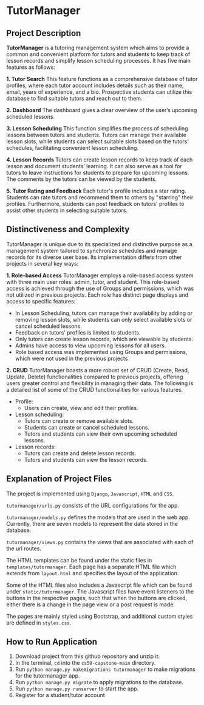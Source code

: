 # TutorManager

## Project Description
**TutorManager** is a tutoring management system which aims to provide a common and convenient platform for tutors and students to keep track of lesson records and simplify lesson scheduling processes. It has five main features as follows:

**1. Tutor Search**
This feature functions as a comprehensive database of tutor profiles, where each tutor account includes details such as their name, email, years of experience, and a bio. Prospective students can utilize this database to find suitable tutors and reach out to them.

**2.	Dashboard**
The dashboard gives a clear overview of the user’s upcoming scheduled lessons.

**3.	Lesson Scheduling**
This function simplifies the process of scheduling lessons between tutors and students. Tutors can manage their available lesson slots, while students can select suitable slots based on the tutors' schedules, facilitating convenient lesson scheduling.

**4.	Lesson Records**
Tutors can create lesson records to keep track of each lesson and document students’ learning. It can also serve as a tool for tutors to leave instructions for students to prepare for upcoming lessons. The comments by the tutors can be viewed by the students.

**5.	Tutor Rating and Feedback**
Each tutor's profile includes a star rating. Students can rate tutors and recommend them to others by "starring" their profiles. Furthermore, students can post feedback on tutors' profiles to assist other students in selecting suitable tutors.


## Distinctiveness and Complexity
TutorManager is unique due to its specialized and distinctive purpose as a management system tailored to synchronize schedules and manage records for its diverse user base. Its implementation differs from other projects in several key ways:

**1. Role-based Access**
TutorManager employs a role-based access system with three main user roles: admin, tutor, and student. This role-based access is achieved through the use of Groups and permissions, which was not utilized in previous projects. Each role has distinct page displays and access to specific features:

- In Lesson Scheduling, tutors can manage their availability by adding or removing lesson slots, while students can only select available slots or cancel scheduled lessons.
- Feedback on tutors' profiles is limited to students.
- Only tutors can create lesson records, which are viewable by students.
- Admins have access to view upcoming lessons for all users.
- Role based access was implemented using Groups and permissions, which were not used in the previous projects

**2. CRUD**
TutorManager boasts a more robust set of CRUD (Create, Read, Update, Delete) functionalities compared to previous projects, offering users greater control and flexibility in managing their data. The following is a detailed list of some of the CRUD functionalities for various features.

+ Profile:
  - Users can create, view and edit their profiles.    
+ Lesson scheduling:
  - Tutors can create or remove available slots.
  -	Students can create or cancel scheduled lessons.
  -	Tutors and students can view their own upcoming scheduled lessons.
+ Lesson records:
  - Tutors can create and delete lesson records.
  - Tutors and students can view the lesson records.

## Explanation of Project Files
The project is implemented using `Django`, `Javascript`, `HTML` and `CSS`.

`tutormanager/urls.py` consists of the URL configurations for the app.

`tutormanager/models.py` defines the models that are used in the web app. Currently, there are seven models to represent the data stored in the database. 

`tutormanager/views.py` contains the views that are associated with each of the url routes.

The HTML templates can be found under the static files in `templates/tutormanager`. Each page has a separate HTML file which extends from `layout.html` and specifies the layout of the application.

Some of the HTML files also includes a Javascript file which can be found under `static/tutormanager`. The Javascript files have event listeners to the buttons in the respective pages, such that when the buttons are clicked, either there is a change in the page view or a post request is made.

The pages are mainly styled using Bootstrap, and additional custom styles are defined in `styles.css`.

## How to Run Application
1.	Download project from this github repository and unzip it.
2.	In the terminal, `cd` into the `cs50-capstone-main` directory.
3.	Run `python manage.py makemigrations tutormanager` to make migrations for the tutormanager app.
4.	Run `python manage.py migrate` to apply migrations to the database.
5.	Run `python manage.py runserver` to start the app.
6.	Register for a student/tutor account

